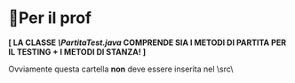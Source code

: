 # 🔴Per il prof
**[ LA CLASSE *\PartitaTest.java* COMPRENDE SIA I METODI DI PARTITA PER IL TESTING + I METODI DI STANZA! ]**

Ovviamente questa cartella **non** deve essere inserita nel \src\
